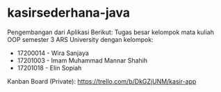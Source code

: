 # kasirsederhana-java
Pengembangan dari Aplikasi Berikut:
Tugas besar kelompok mata kuliah OOP semester 3 ARS University dengan kelompok:

* 17200014 - Wira Sanjaya
* 17201003 - Imam Muhammad Mannar Shahih
* 17201018 - Elin Sopiah

Kanban Board (Private):
https://trello.com/b/DkGZjUNM/kasir-app
